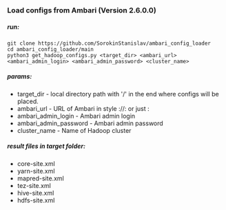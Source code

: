### Load configs from Ambari (Version 2.6.0.0)

##### run:

```
git clone https://github.com/SorokinStanislav/ambari_config_loader
cd ambari_config_loader/main
python3 get_hadoop_configs.py <target_dir> <ambari_url> <ambari_admin_login> <ambari_admin_password> <cluster_name>
```

##### params:
* target_dir - local directory path with '/' in the end where configs will be placed. 
* ambari_url - URL of Ambari in style <scheme>://<host>:<port> or just <host>:<port>
* ambari_admin_login - Ambari admin login
* ambari_admin_password - Ambari admin password
* cluster_name - Name of Hadoop cluster

##### result files in target folder:
* core-site.xml
* yarn-site.xml
* mapred-site.xml
* tez-site.xml
* hive-site.xml
* hdfs-site.xml
